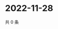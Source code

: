 # 2022-11-28

共 0 条

<!-- BEGIN WEIBO -->
<!-- 最后更新时间 Mon Nov 28 2022 03:11:50 GMT+0800 (China Standard Time) -->

<!-- END WEIBO -->
